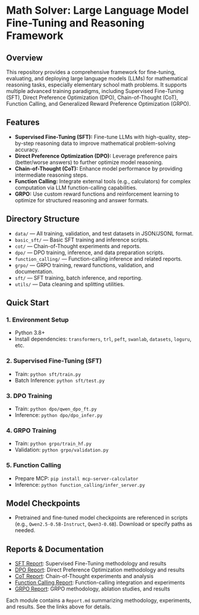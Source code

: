 # Math Solver: Large Language Model Fine-Tuning and Reasoning Framework

## Overview
This repository provides a comprehensive framework for fine-tuning, evaluating, and deploying large language models (LLMs) for mathematical reasoning tasks, especially elementary school math problems. It supports multiple advanced training paradigms, including Supervised Fine-Tuning (SFT), Direct Preference Optimization (DPO), Chain-of-Thought (CoT), Function Calling, and Generalized Reward Preference Optimization (GRPO).

## Features
- **Supervised Fine-Tuning (SFT):** Fine-tune LLMs with high-quality, step-by-step reasoning data to improve mathematical problem-solving accuracy.
- **Direct Preference Optimization (DPO):** Leverage preference pairs (better/worse answers) to further optimize model reasoning.
- **Chain-of-Thought (CoT):** Enhance model performance by providing intermediate reasoning steps.
- **Function Calling:** Integrate external tools (e.g., calculators) for complex computation via LLM function-calling capabilities.
- **GRPO:** Use custom reward functions and reinforcement learning to optimize for structured reasoning and answer formats.

## Directory Structure
- `data/` — All training, validation, and test datasets in JSON/JSONL format.
- `basic_sft/` — Basic SFT training and inference scripts.
- `cot/` — Chain-of-Thought experiments and reports.
- `dpo/` — DPO training, inference, and data preparation scripts.
- `function_calling/` — Function-calling inference and related reports.
- `grpo/` — GRPO training, reward functions, validation, and documentation.
- `sft/` — SFT training, batch inference, and reporting.
- `utils/` — Data cleaning and splitting utilities.

## Quick Start
### 1. Environment Setup
- Python 3.8+
- Install dependencies:
  `transformers`, `trl`, `peft`, `swanlab`, `datasets`, `loguru`, etc.

### 2. Supervised Fine-Tuning (SFT)
- Train: `python sft/train.py`
- Batch Inference: `python sft/test.py`

### 3. DPO Training
- Train: `python dpo/qwen_dpo_ft.py`
- Inference: `python dpo/dpo_infer.py`

### 4. GRPO Training
- Train: `python grpo/train_hf.py`
- Validation: `python grpo/validation.py`

### 5. Function Calling
- Prepare MCP: `pip install mcp-server-calculator`
- Inference: `python function_calling/infer_server.py`

## Model Checkpoints
- Pretrained and fine-tuned model checkpoints are referenced in scripts (e.g., `Qwen2.5-0.5B-Instruct`, `Qwen3-0.6B`). Download or specify paths as needed.

## Reports & Documentation
- [SFT Report](sft/Report.md): Supervised Fine-Tuning methodology and results
- [DPO Report](dpo/Report.md): Direct Preference Optimization methodology and results
- [CoT Report](cot/Report.md): Chain-of-Thought experiments and analysis
- [Function Calling Report](function_calling/Report.md): Function-calling integration and experiments
- [GRPO Report](grpo/doc/Report.md): GRPO methodology, ablation studies, and results

Each module contains a `Report.md` summarizing methodology, experiments, and results. See the links above for details.
